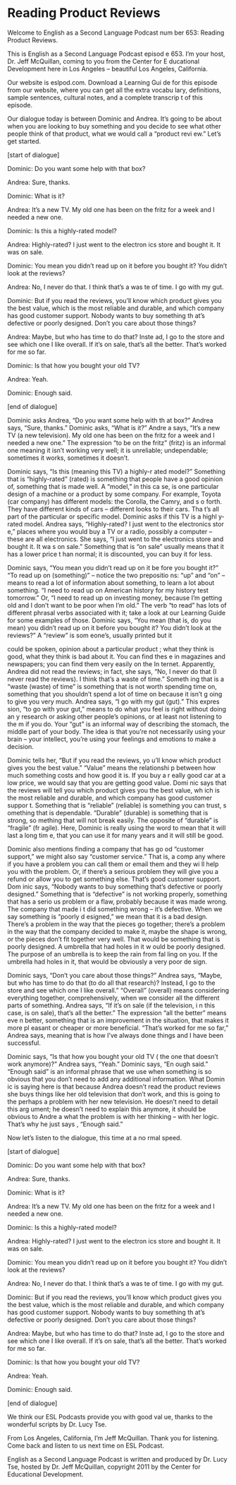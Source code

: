# Reading Product Reviews

Welcome to English as a Second Language Podcast num ber 653: Reading Product Reviews.

This is English as a Second Language Podcast episod e 653.  I’m your host, Dr. Jeff McQuillan, coming to you from the Center for E ducational Development here in Los Angeles – beautiful Los Angeles, California.

Our website is eslpod.com.  Download a Learning Gui de for this episode from our website, where you can get all the extra vocabu lary, definitions, sample sentences, cultural notes, and a complete transcrip t of this episode.

Our dialogue today is between Dominic and Andrea.  It’s going to be about when you are looking to buy something and you decide to see what other people think of that product, what we would call a “product revi ew.”  Let’s get started.

[start of dialogue]

Dominic:  Do you want some help with that box?

Andrea:  Sure, thanks.

Dominic:  What is it?

Andrea:  It’s a new TV.  My old one has been on the  fritz for a week and I needed a new one.

Dominic:  Is this a highly-rated model?

Andrea:  Highly-rated?  I just went to the electron ics store and bought it.  It was on sale.

Dominic:  You mean you didn’t read up on it before you bought it?  You didn’t look at the reviews?

Andrea:  No, I never do that.  I think that’s a was te of time.  I go with my gut.

Dominic:  But if you read the reviews, you’ll know which product gives you the best value, which is the most reliable and durable,  and which company has good customer support.  Nobody wants to buy something th at’s defective or poorly designed.  Don’t you care about those things?

 Andrea:  Maybe, but who has time to do that?  Inste ad, I go to the store and see which one I like overall.  If it’s on sale, that’s all the better.  That’s worked for me so far.

Dominic:  Is that how you bought your old TV?

Andrea:  Yeah.

Dominic:  Enough said.

[end of dialogue]

Dominic asks Andrea, “Do you want some help with th at box?”  Andrea says, “Sure, thanks.”  Dominic asks, “What is it?”  Andre a says, “It’s a new TV (a new television).  My old one has been on the fritz for a week and I needed a new one.”  The expression “to be on the fritz” (fritz) is an informal one meaning it isn’t working very well; it is unreliable; undependable; sometimes it works, sometimes it doesn’t.

Dominic says, “Is this (meaning this TV) a highly-r ated model?”  Something that is “highly-rated” (rated) is something that people have a good opinion of, something that is made well.  A “model,” in this ca se, is one particular design of a machine or a product by some company.  For example,  Toyota (car company) has different models: the Corolla, the Camry, and s o forth.  They have different kinds of cars – different looks to their cars.  Tha t’s all part of the particular or specific model.  Dominic asks if this TV is a highl y-rated model.  Andrea says, “Highly-rated?  I just went to the electronics stor e,” places where you would buy a TV or a radio, possibly a computer – these are all electronics.  She says, “I just went to the electronics store and bought it.  It wa s on sale.”  Something that is “on sale” usually means that it has a lower price t han normal; it is discounted, you can buy it for less.

Dominic says, “You mean you didn’t read up on it be fore you bought it?”  “To read up on (something)” – notice the two prepositio ns: “up” and “on” – means to read a lot of information about something, to learn  a lot about something.  “I need to read up on American history for my history test tomorrow.”  Or, “I need to read up on investing money, because I’m getting old and I don’t want to be poor when I’m old.”  The verb “to read” has lots of different  phrasal verbs associated with it; take a look at our Learning Guide for some examples  of those.  Dominic says, “You mean (that is, do you mean) you didn’t read up  on it before you bought it? You didn’t look at the reviews?”  A “review” is som eone’s, usually printed but it

could be spoken, opinion about a particular product ; what they think is good, what they think is bad about it.  You can find thes e in magazines and newspapers; you can find them very easily on the In ternet.  Apparently, Andrea did not read the reviews; in fact, she says, “No, I  never do that (I never read the reviews).  I think that’s a waste of time.”  Someth ing that is a “waste (waste) of time” is something that is not worth spending time on, something that you shouldn’t spend a lot of time on because it isn’t g oing to give you very much. Andrea says, “I go with my gut (gut).”  This expres sion, “to go with your gut,” means to do what you feel is right without doing an y research or asking other people’s opinions, or at least not listening to the m if you do.  Your “gut” is an informal way of describing the stomach, the middle part of your body.  The idea is that you’re not necessarily using your brain – your  intellect, you’re using your feelings and emotions to make a decision.

Dominic tells her, “But if you read the reviews, yo u’ll know which product gives you the best value.”  “Value” means the relationshi p between how much something costs and how good it is.  If you buy a r eally good car at a low price, we would say that you are getting good value.  Domi nic says that the reviews will tell you which product gives you the best value, wh ich is the most reliable and durable, and which company has good customer suppor t.  Something that is “reliable” (reliable) is something you can trust, s omething that is dependable. “Durable” (durable) is something that is strong, so mething that will not break easily.  The opposite of “durable” is “fragile” (fr agile).  Here, Dominic is really using the word to mean that it will last a long tim e, that you can use it for many years and it will still be good.

Dominic also mentions finding a company that has go od “customer support,” we might also say “customer service.”  That is, a comp any where if you have a problem you can call them or email them and they wi ll help you with the problem. Or, if there’s a serious problem they will give you  a refund or allow you to get something else.  That’s good customer support.  Dom inic says, “Nobody wants to buy something that’s defective or poorly designed.”   Something that is “defective” is not working properly, something that has a serio us problem or a flaw, probably because it was made wrong.  The company that made i t did something wrong – it’s defective.  When we say something is “poorly d esigned,” we mean that it is a bad design.  There’s a problem in the way that the pieces go together; there’s a problem in the way that the company decided to make  it, maybe the shape is wrong, or the pieces don’t fit together very well.  That would be something that is poorly designed.  A umbrella that had holes in it w ould be poorly designed.  The purpose of an umbrella is to keep the rain from fal ling on you.  If the umbrella had holes in it, that would be obviously a very poor de sign.

Dominic says, “Don’t you care about those things?”  Andrea says, “Maybe, but who has time to do that (to do all that research)?  Instead, I go to the store and see which one I like overall.”  “Overall” (overall)  means considering everything together, comprehensively, when we consider all the  different parts of something. Andrea says, “If it’s on sale (if the television, i n this case, is on sale), that’s all the better.”  The expression “all the better” means eve n better, something that is an improvement in the situation, that makes it more pl easant or cheaper or more beneficial.  “That’s worked for me so far,” Andrea says, meaning that is how I’ve always done things and I have been successful.

Dominic says, “Is that how you bought your old TV ( the one that doesn’t work anymore)?”  Andrea says, “Yeah.”  Dominic says, “En ough said.”  “Enough said” is an informal phrase that we use when something is  so obvious that you don’t need to add any additional information.  What Domin ic is saying here is that because Andrea doesn’t read the product reviews she  buys things like her old television that don’t work, and this is going to the perhaps a problem with her new television.  He doesn’t need to detail this arg ument; he doesn’t need to explain this anymore, it should be obvious to Andre a what the problem is with her thinking – with her logic.  That’s why he just says , “Enough said.”

Now let’s listen to the dialogue, this time at a no rmal speed.

[start of dialogue]

Dominic:  Do you want some help with that box?

Andrea:  Sure, thanks.

Dominic:  What is it?

Andrea:  It’s a new TV.  My old one has been on the  fritz for a week and I needed a new one.

Dominic:  Is this a highly-rated model?

Andrea:  Highly-rated?  I just went to the electron ics store and bought it.  It was on sale.

Dominic:  You mean you didn’t read up on it before you bought it?  You didn’t look at the reviews?

Andrea:  No, I never do that.  I think that’s a was te of time.  I go with my gut.

 Dominic:  But if you read the reviews, you’ll know which product gives you the best value, which is the most reliable and durable,  and which company has good customer support.  Nobody wants to buy something th at’s defective or poorly designed.  Don’t you care about those things?

Andrea:  Maybe, but who has time to do that?  Inste ad, I go to the store and see which one I like overall.  If it’s on sale, that’s all the better.  That’s worked for me so far.

Dominic:  Is that how you bought your old TV?

Andrea:  Yeah.

Dominic:  Enough said.

[end of dialogue]

We think our ESL Podcasts provide you with good val ue, thanks to the wonderful scripts by Dr. Lucy Tse.

From Los Angeles, California, I’m Jeff McQuillan.  Thank you for listening.  Come back and listen to us next time on ESL Podcast.

English as a Second Language Podcast is written and  produced by Dr. Lucy Tse, hosted by Dr. Jeff McQuillan, copyright 2011 by the  Center for Educational Development.

